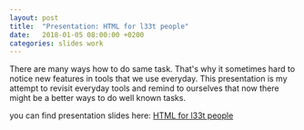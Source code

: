 ```yaml
---
layout: post
title:  "Presentation: HTML for l33t people"
date:   2018-01-05 08:00:00 +0200
categories: slides work
---
```


There are many ways how to do same task. That's why it sometimes hard to notice
new features in tools that we use everyday. This presentation is my attempt to
revisit everyday tools and remind to ourselves that now there might be a better
ways to do well known tasks.

you can find presentation slides here: [HTML for l33t people](https://povilasjurcys.github.io/presentations/work/20180105_html_for_l33t)
